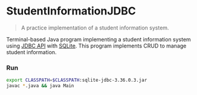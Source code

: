 # StudentInformationJDBC
> A practice implementation of a student information system.

Terminal-based Java program implementing a student information system using [JDBC API](https://docs.oracle.com/javase/8/docs/technotes/guides/jdbc/) with [SQLite](https://www.sqlite.org/).
This program implements CRUD to manage student information.

### Run
```bash
export CLASSPATH=$CLASSPATH:sqlite-jdbc-3.36.0.3.jar
javac *.java && java Main
```
